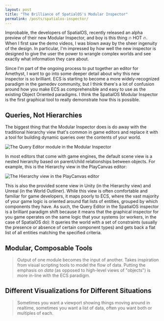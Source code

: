 ```yaml
---
layout: post
title: "The Brilliance of SpatialOS's Modular Inspector"
permalink: /posts/spatialos-inspector/
---
```


Improbable, the developers of SpatialOS, recently released an alpha preview of their new Modular Inspector, and boy is this thing :fire: HOT :fire:. When I first saw the demo videos, I was blown away by the sheer ingenuity of the design. In particular, I'm impressed by how well the new inspector is designed to give the user the power to wrangle complex worlds and see exactly what information they care about.

Since I'm part of the ongoing process to put together an editor for Amethyst, I want to go into some deeper detail about why this new inspector is so brilliant. ECS is starting to become a more widely-recognized paradigm in the gamedev community, but I think there's a lot of confusion around how you make ECS as comprehensible and easy to use as the existing Object Oriented paradigms. I think the SpatialOS Modular Inspector is the first graphical tool to really demonstrate how this is possible.

## Queries, Not Hierarchies

The biggest thing that the Modular Inspector does is do away with the traditional hierarchy view that's common in game editors and replace it with a tool for building dynamic queries over the contents of your world.

![The Query Editor module in the Modular Inspector](https://commondatastorage.googleapis.com/improbable-docs/docs2/reference/46ca90822ed1466a/assets/shared/operate/inspector/query-editor-module.png)

In most editors that come with game engines, the default scene view is a nested hierarchy based on parent/child relationships between objects. For example, this is the Hierarchy view in the PlayCanvas editor:

![The Hierarchy view in the PlayCanvas editor](https://developer.playcanvas.com/images/user-manual/editor/hierarchy.png)

This is also the provided scene view in Unity (in the Hierarchy view) and Unreal (in the World Outliner). While this view is often comfortable and familiar for game developers, it maps poorly to ECS, where the vast majority of your game logic is oriented around flat lists of entities, grouped by which components they have. As such, the Query Editor in the SpatialOS inspector is a brilliant paradigm shift because it means that the graphical inspector for you game operates on the same logic that your systems (or workers, in the case of SpatialOS do): It queries the world with a set of constraints (usually the presence or absence of certain component types) and gets back a flat list of all entities matching the specified criteria.

## Modular, Composable Tools

> Output of one module becomes the input of another. Takes inspiration from visual scripting tools to model the flow of data. Putting the emphasis on *data* (as opposed to high-level views of "objects") is more in-line with the ECS paradigm.

## Different Visualizations for Different Situations

> Sometimes you want a viewport showing things moving around in realtime, sometimes you want a list of data, often you want both or multiples of each.